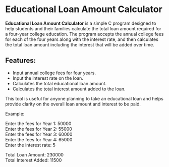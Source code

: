 # Educational Loan Amount Calculator

**Educational Loan Amount Calculator** is a simple C program designed to help students and their families calculate the total loan amount required for a four-year college education. The program accepts the annual college fees for each of the four years along with the interest rate, and then calculates the total loan amount including the interest that will be added over time.

## Features:
- Input annual college fees for four years.
- Input the interest rate on the loan.
- Calculates the total educational loan amount.
- Calculates the total interest amount added to the loan.

This tool is useful for anyone planning to take an educational loan and helps provide clarity on the overall loan amount and interest to be paid.

Example:

Enter the fees for Year 1: 50000<br>
Enter the fees for Year 2: 55000<br>
Enter the fees for Year 3: 60000<br>
Enter the fees for Year 4: 65000<br>
Enter the interest rate: 5

Total Loan Amount: 230000<br>
Total Interest Added: 11500

